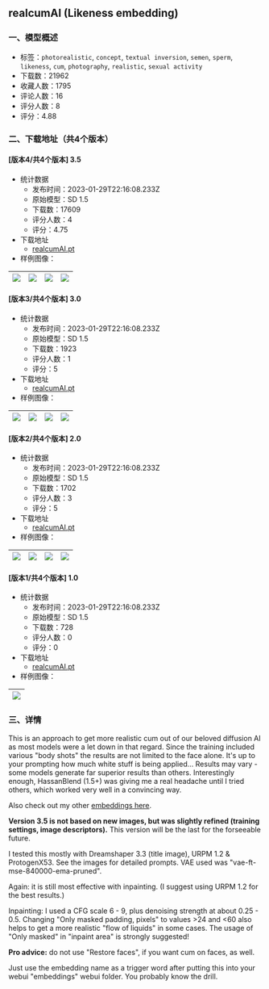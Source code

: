 ## realcumAI (Likeness embedding)
### 一、模型概述

- 标签：`photorealistic`, `concept`, `textual inversion`, `semen`, `sperm`, `likeness`, `cum`, `photography`, `realistic`, `sexual activity`
- 下载数：21962
- 收藏人数：1795
- 评论人数：16
- 评分人数：8
- 评分：4.88

### 二、下载地址（共4个版本）

#### [版本4/共4个版本] 3.5

- 统计数据
  - 发布时间：2023-01-29T22:16:08.233Z
  - 原始模型：SD 1.5
  - 下载数：17609
  - 评分人数：4
  - 评分：4.75
- 下载地址
  - [realcumAI.pt](https://civitai.com/api/download/models/6079)
- 样例图像：

| <img src="https://image.civitai.com/xG1nkqKTMzGDvpLrqFT7WA/b736412b-c89e-46ae-852b-8f8090b03700/width=450/52337.jpeg" /> | <img src="https://image.civitai.com/xG1nkqKTMzGDvpLrqFT7WA/001c8433-a7f9-48d4-ca50-dafc5fcc6800/width=450/52356.jpeg" /> | <img src="https://image.civitai.com/xG1nkqKTMzGDvpLrqFT7WA/a31a2713-e20b-41aa-d87e-b17bc2852f00/width=450/52355.jpeg" /> | <img src="https://image.civitai.com/xG1nkqKTMzGDvpLrqFT7WA/1d13ce4b-dd40-4c47-8a86-e7529a8b8200/width=450/52418.jpeg" /> |
| ---- | ---- | ---- | ---- |

#### [版本3/共4个版本] 3.0

- 统计数据
  - 发布时间：2023-01-29T22:16:08.233Z
  - 原始模型：SD 1.5
  - 下载数：1923
  - 评分人数：1
  - 评分：5
- 下载地址
  - [realcumAI.pt](https://civitai.com/api/download/models/5564)
- 样例图像：

| <img src="https://image.civitai.com/xG1nkqKTMzGDvpLrqFT7WA/8f7484f5-0d28-4610-bf09-7a160d4bb500/width=450/44383.jpeg" /> | <img src="https://image.civitai.com/xG1nkqKTMzGDvpLrqFT7WA/b0ebfde2-eb07-47c8-4aca-04addc74c500/width=450/44481.jpeg" /> | <img src="https://image.civitai.com/xG1nkqKTMzGDvpLrqFT7WA/1147da3f-5a6b-41f5-82f1-e79fb884f100/width=450/44573.jpeg" /> | <img src="https://image.civitai.com/xG1nkqKTMzGDvpLrqFT7WA/2b706b20-624c-419b-13ef-2c80f9a6bf00/width=450/44442.jpeg" /> |
| ---- | ---- | ---- | ---- |

#### [版本2/共4个版本] 2.0

- 统计数据
  - 发布时间：2023-01-29T22:16:08.233Z
  - 原始模型：SD 1.5
  - 下载数：1702
  - 评分人数：3
  - 评分：5
- 下载地址
  - [realcumAI.pt](https://civitai.com/api/download/models/5239)
- 样例图像：

| <img src="https://image.civitai.com/xG1nkqKTMzGDvpLrqFT7WA/d1108746-25e3-4b45-15b7-1797cea66f00/width=450/40047.jpeg" /> | <img src="https://image.civitai.com/xG1nkqKTMzGDvpLrqFT7WA/db9dd651-d865-4c31-5791-c3d09341e600/width=450/40046.jpeg" /> | <img src="https://image.civitai.com/xG1nkqKTMzGDvpLrqFT7WA/e36d85cd-0ee7-4e73-956d-781f1932f900/width=450/40090.jpeg" /> | <img src="https://image.civitai.com/xG1nkqKTMzGDvpLrqFT7WA/0454943a-26e1-4b98-1bfb-cbc8b6124a00/width=450/40045.jpeg" /> |
| ---- | ---- | ---- | ---- |

#### [版本1/共4个版本] 1.0

- 统计数据
  - 发布时间：2023-01-29T22:16:08.233Z
  - 原始模型：SD 1.5
  - 下载数：728
  - 评分人数：0
  - 评分：0
- 下载地址
  - [realcumAI.pt](https://civitai.com/api/download/models/4942)
- 样例图像：

| <img src="https://image.civitai.com/xG1nkqKTMzGDvpLrqFT7WA/aab08761-4a27-4259-88a0-1e24f2ca5400/width=450/35677.jpeg" /> |
| ---- |


### 三、详情
<p>This is an approach to get more realistic cum out of our beloved diffusion AI as most models were a let down in that regard. Since the training included various "body shots" the results are not limited to the face alone. It's up to your prompting how much white stuff is being applied... Results may vary - some models generate far superior results than others. Interestingly enough, HassanBlend (1.5+) was giving me a real headache until I tried others, which worked very well in a convincing way. </p><p>Also check out my other <a target="_blank" rel="ugc" href="https://civitai.com/user/redhome">embeddings here</a>.</p><p></p><p><strong>Version 3.5 is not based on new images, but was slightly refined (training settings, image descriptors).</strong> This version will be the last for the forseeable future.</p><p></p><p>I tested this mostly with Dreamshaper 3.3 (title image), URPM 1.2 &amp; ProtogenX53. See the images for detailed prompts. VAE used was "vae-ft-mse-840000-ema-pruned".</p><p>Again: it is still most effective with inpainting. (I suggest using URPM 1.2 for the best results.)</p><p>Inpainting: I used a CFG scale 6 - 9, plus denoising strength at about 0.25 - 0.5. Changing "Only masked padding, pixels" to values &gt;24 and &lt;60 also helps to get a more realistic "flow of liquids" in some cases. The usage of "Only masked" in "inpaint area" is strongly suggested!</p><p><strong>Pro advice:</strong> do not use "Restore faces", if you want cum on faces, as well.</p><p></p><p>Just use the embedding name as a trigger word after putting this into your webui "embeddings" webui folder. You probably know the drill.</p>
